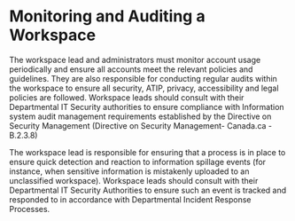 # Monitoring and Auditing a Workspace 

The workspace lead and administrators must monitor account usage periodically and ensure all accounts meet the relevant policies and guidelines. They are also responsible for conducting regular audits within the workspace to ensure all security, ATIP, privacy, accessibility and legal policies are followed. Workspace leads should consult with their Departmental IT Security authorities to ensure compliance with Information system audit management requirements established by the Directive on Security Management (Directive on Security Management- Canada.ca - B.2.3.8) 

The workspace lead is responsible for ensuring that a process is in place to ensure quick detection and reaction to information spillage events (for instance, when sensitive information is mistakenly uploaded to an unclassified workspace). Workspace leads should consult with their Departmental IT Security Authorities to ensure such an event is tracked and responded to in accordance with Departmental Incident Response Processes. 